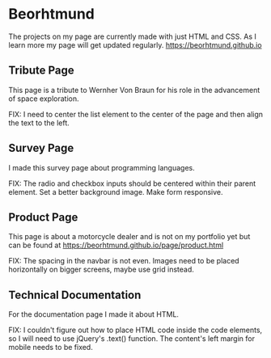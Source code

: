 # Beorhtmund
The projects on my page are currently made with just HTML and CSS. As I learn more my page will get updated regularly.
https://beorhtmund.github.io

## Tribute Page
This page is a tribute to Wernher Von Braun for his role in the advancement of space exploration.

FIX: I need to center the list element to the center of the page and then align the text to the left.

## Survey Page
I made this survey page about programming languages.

FIX: The radio and checkbox inputs should be centered within their parent element. Set a better background image. Make form responsive.

## Product Page
This page is about a motorcycle dealer and is not on my portfolio yet but can be found at https://beorhtmund.github.io/page/product.html

FIX: The spacing in the navbar is not even. Images need to be placed horizontally on bigger screens, maybe use grid instead.

## Technical Documentation
For the documentation page I made it about HTML.

FIX: I couldn't figure out how to place HTML code inside the code elements, so I will need to use jQuery's .text() function. The content's left margin for mobile needs to be fixed.

